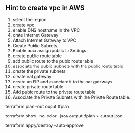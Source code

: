 ## Hint to create vpc in AWS
1. select the region
2. create vpc
3. enable DNS hostname in the VPC
4. crate Internet Gateway
5. Attach Internet Gateway to VPC
6. Create Public Subnets.
7. Enable auto assign public Ip Settings
8. create public route table
9. add public route to the pubic route table
10. associate the public subnets with the public route table
11. create the private subnets
12. create nat gateway
13. create an EIP and associate it to the nat gateways
14. create private route table
15. Add pubic route to the private route table
16. Associate the Private Subnets with the Private Route table.


terraform plan -out ouput.tfplan

terraform show -no-color -json output.tfplan > output.json

terraform apply/destroy  -auto-approve
